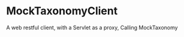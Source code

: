 MockTaxonomyClient
==================

A web restful client, with a Servlet as a proxy, Calling MockTaxonomy
